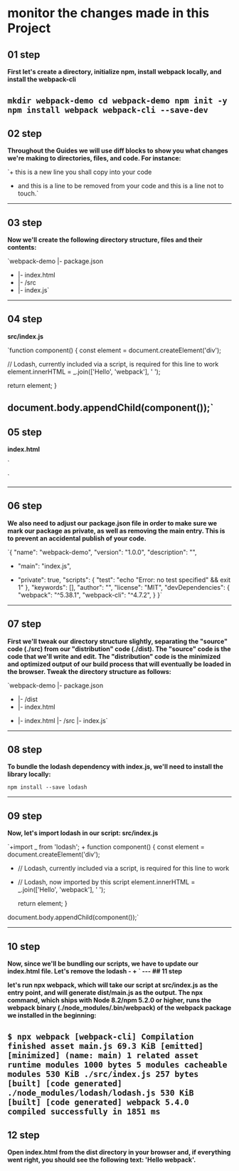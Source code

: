 # monitor the changes made in this Project
## 01 step

**First let's create a directory, initialize npm, install webpack locally, and install the webpack-cli**

`mkdir webpack-demo
cd webpack-demo
npm init -y
npm install webpack webpack-cli --save-dev`
---
## 02 step

**Throughout the Guides we will use diff blocks to show you what changes we're making to directories, files, and code. For instance:**

`+ this is a new line you shall copy into your code
- and this is a line to be removed from your code
  and this is a line not to touch.`
---
## 03 step

**Now we'll create the following directory structure, files and their contents:**

`webpack-demo
|- package.json
+ |- index.html
+ |- /src
+   |- index.js`
---
## 04 step

**src/index.js**

`function component() {
  const element = document.createElement('div');

  // Lodash, currently included via a script, is required for this line to work
  element.innerHTML = _.join(['Hello', 'webpack'], ' ');

  return element;
}

document.body.appendChild(component());`
---
## 05 step

**index.html**

`<!DOCTYPE html>
<html>
  <head>
    <meta charset="utf-8" />
    <title>Getting Started</title>
    <script src="https://unpkg.com/lodash@4.17.20"></script>
  </head>
  <body>
    <script src="./src/index.js"></script>
  </body>
</html>`

---
## 06 step

**We also need to adjust our package.json file in order to make sure we mark our package as private, as well as removing the main entry. This is to prevent an accidental publish of your code.**

`{
   "name": "webpack-demo",
   "version": "1.0.0",
   "description": "",
-  "main": "index.js",
+  "private": true,
   "scripts": {
     "test": "echo \"Error: no test specified\" && exit 1"
   },
   "keywords": [],
   "author": "",
   "license": "MIT",
   "devDependencies": {
     "webpack": "^5.38.1",
     "webpack-cli": "^4.7.2",
   }
 }`
---
## 07 step

**First we'll tweak our directory structure slightly, separating the "source" code (./src) from our "distribution" code (./dist). The "source" code is the code that we'll write and edit. The "distribution" code is the minimized and optimized output of our build process that will eventually be loaded in the browser. Tweak the directory structure as follows:**

`webpack-demo
|- package.json
+ |- /dist
+   |- index.html
- |- index.html
|- /src
  |- index.js`
---
## 08 step

**To bundle the lodash dependency with index.js, we'll need to install the library locally:**

`npm install --save lodash`

---
## 09 step

**Now, let's import lodash in our script: src/index.js**

`+import _ from 'lodash';
+
 function component() {
   const element = document.createElement('div');

-  // Lodash, currently included via a script, is required for this line to work
+  // Lodash, now imported by this script
   element.innerHTML = _.join(['Hello', 'webpack'], ' ');

   return element;
 }

 document.body.appendChild(component());`

---
## 10 step

**Now, since we'll be bundling our scripts, we have to update our index.html file. Let's remove the lodash <script>, as we now import it, and modify the other <script> tag to load the bundle, instead of the raw ./src file: dist/index.html**

` <!DOCTYPE html>
 <html>
   <head>
     <meta charset="utf-8" />
     <title>Getting Started</title>
-    <script src="https://unpkg.com/lodash@4.17.20"></script>
   </head>
   <body>
-    <script src="./src/index.js"></script>
+    <script src="main.js"></script>
   </body>
 </html>`
---
## 11 step

**let's run npx webpack, which will take our script at src/index.js as the entry point, and will generate dist/main.js as the output. The npx command, which ships with Node 8.2/npm 5.2.0 or higher, runs the webpack binary (./node_modules/.bin/webpack) of the webpack package we installed in the beginning:**

`$ npx webpack
[webpack-cli] Compilation finished
asset main.js 69.3 KiB [emitted] [minimized] (name: main) 1 related asset
runtime modules 1000 bytes 5 modules
cacheable modules 530 KiB
  ./src/index.js 257 bytes [built] [code generated]
  ./node_modules/lodash/lodash.js 530 KiB [built] [code generated]
webpack 5.4.0 compiled successfully in 1851 ms
`
---
## 12 step

**Open index.html from the dist directory in your browser and, if everything went right, you should see the following text: 'Hello webpack'.**
